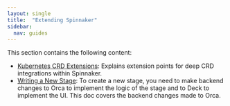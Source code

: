 ```yaml
---
layout: single
title:  "Extending Spinnaker"
sidebar:
  nav: guides
---
```


This section contains the following content:

* [Kubernetes CRD Extensions](/guides/developer/extending/crd-extensions):  Explains extension points for deep CRD integrations within Spinnaker.
* [Writing a New Stage](/guides/developer/extending/new-stage/): To create a new stage, you need to make backend changes to Orca to implement the logic of the stage and to Deck to implement the UI. This doc covers the backend changes made to Orca.
